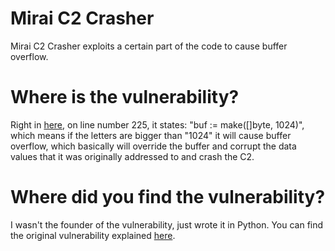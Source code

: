 # Mirai C2 Crasher
Mirai C2 Crasher exploits a certain part of the code to cause buffer overflow.
# Where is the vulnerability?
Right in [here](https://github.com/jgamblin/Mirai-Source-Code/blob/master/mirai/cnc/admin.go), on line number 225, it states: "buf := make([]byte, 1024)", which means if the letters are bigger than "1024" it will cause buffer overflow, which basically will override the buffer and corrupt the data values that it was originally addressed to and crash the C2.
# Where did you find the vulnerability?
I wasn't the founder of the vulnerability, just wrote it in Python.
You can find the original vulnerability explained [here](https://securityaffairs.co/wordpress/85040/malware/mirai-servers-hack.html).
